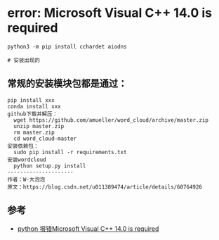 # error: Microsoft Visual C++ 14.0 is required

```
python3 -m pip install cchardet aiodns

# 安装出现的
```


## 常规的安装模块包都是通过：

```
pip install xxx
conda install xxx
github下载并解压： 
  wget https://github.com/amueller/word_cloud/archive/master.zip 
  unzip master.zip 
  rm master.zip 
  cd word_cloud-master 
安装依赖包： 
  sudo pip install -r requirements.txt 
安装wordcloud 
  python setup.py install
--------------------- 
作者：W-大泡泡 
原文：https://blog.csdn.net/u011389474/article/details/60764926 
```


## 参考
- [python 报错Microsoft Visual C++ 14.0 is required](https://blog.csdn.net/TH_NUM/article/details/77095177)